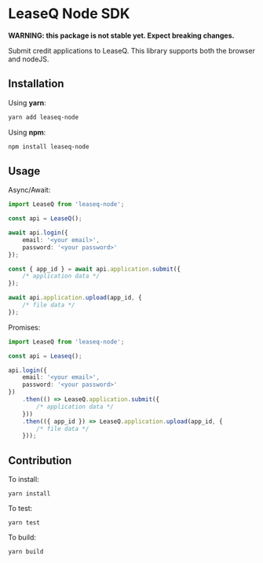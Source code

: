 # LeaseQ Node SDK

**WARNING: this package is not stable yet. Expect breaking changes.**

Submit credit applications to LeaseQ. This library supports both the browser and
nodeJS.

## Installation

Using **yarn**:
```sh
yarn add leaseq-node
```

Using **npm**:
```sh
npm install leaseq-node
```

## Usage

Async/Await:

```typescript
import LeaseQ from 'leaseq-node';

const api = LeaseQ();

await api.login({
    email: '<your email>',
    password: '<your password>'
});

const { app_id } = await api.application.submit({
    /* application data */
});

await api.application.upload(app_id, {
    /* file data */
});
```

Promises:

```typescript
import LeaseQ from 'leaseq-node';

const api = Leaseq();

api.login({
    email: '<your email>',
    password: '<your password>'
})
    .then(() => LeaseQ.application.submit({
        /* application data */
    }))
    .then(({ app_id }) => LeaseQ.application.upload(app_id, {
        /* file data */
    }));
```

## Contribution

To install:
```
yarn install
```

To test:
```
yarn test
```

To build:
```
yarn build
```